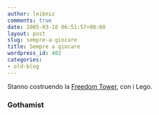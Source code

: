 ```yaml
---
author: leibniz
comments: true
date: 2005-03-18 06:51:57+00:00
layout: post
slug: sempre-a-giocare
title: Sempre a giocare
wordpress_id: 402
categories:
- old-blog
---
```


Stanno costruendo la [Freedom Tower](http://www.gothamist.com/archives/2005/03/17/how_freedom_tower_gets_built_in_legos.php), con i Lego.




### Gothamist
